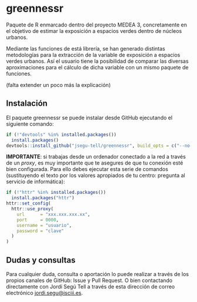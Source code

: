 
greennessr
==========

Paquete de R enmarcado dentro del proyecto MEDEA 3, concretamente en el objetivo de estimar la exposición a espacios verdes dentro de núcleos urbanos.

Mediante las funciones de está librería, se han generado distintas metodologías para la extracción de la variable de exposición a espacios verdes urbanos. Así el usuario tiene la posibilidad de comparar las diversas aproximaciones para el cálculo de dicha variable con un mismo paquete de funciones.

(falta extender un poco más la explicación)

Instalación
-----------

El paquete greennessr se puede instalar desde GitHub ejecutando el siguiente comando:

``` r
if (!"devtools" %in% installed.packages())
  install.packages()
devtools::install_github("jsegu-tell/greennessr", build_opts = c("--no-resave-data", "--no-manual"))
```

**IMPORTANTE**: si trabajas desde un ordenador conectado a la red a través de un *proxy*, es muy importante que te asegures de que tu conexión esté bien configurada. Para ello debes ejecutar esta serie de comandos (sustituyendo el texto por los valores apropiados de tu centro: pregunta al servicio de informática):

``` r
if (!"httr" %in% installed.packages())
  install.packages("httr")
httr::set_config(
  httr::use_proxy(
    url      = "xxx.xxx.xxx.xx",
    port     = 0000,
    username = "usuario",
    password = "clave"
  )
)
```

Dudas y consultas
-----------------

Para cualquier duda, consulta o aportación lo puede realizar a través de los propios canales de GitHub: Issue y Pull Request. O bien contactando directamente con Jordi Segú Tell a través de esta dirección de correo electrónico <jordi.segu@isciii.es>.
